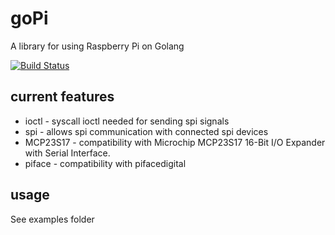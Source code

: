 goPi
======

A library for using Raspberry Pi on Golang

[![Build Status](https://travis-ci.org/luismesas/goPi.png)](https://travis-ci.org/luismesas/goPi)


current features
----------------

* ioctl - syscall ioctl needed for sending spi signals
* spi - allows spi communication with connected spi devices
* MCP23S17 - compatibility with Microchip MCP23S17 16-Bit I/O Expander with Serial Interface.
* piface - compatibility with pifacedigital

usage
-----

See examples folder

